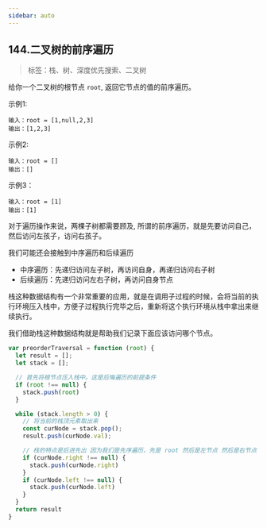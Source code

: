 ```yaml
---
sidebar: auto
---
```


## 144.二叉树的前序遍历
> 标签：栈、树、深度优先搜索、二叉树

给你一个二叉树的根节点 `root`, 返回它节点的值的前序遍历。

示例1:
```
输入：root = [1,null,2,3]
输出：[1,2,3]
```

示例2:
```
输入：root = []
输出：[]
```

示例3：
```
输入：root = [1]
输出：[1]
```

对于遍历操作来说，两棵子树都需要顾及, 所谓的前序遍历，就是先要访问自己，然后访问左孩子，访问右孩子。

我们可能还会接触到中序遍历和后续遍历
- 中序遍历：先递归访问左子树，再访问自身，再递归访问右子树
- 后续遍历：先递归访问左右子树，再访问自身节点

栈这种数据结构有一个非常重要的应用，就是在调用子过程的时候，会将当前的执行环境压入栈中，方便子过程执行完毕之后，重新将这个执行环境从栈中拿出来继续执行。

我们借助栈这种数据结构就是帮助我们记录下面应该访问哪个节点。



```js
var preorderTraversal = function (root) {
  let result = [];
  let stack = [];

  // 首先将根节点压入栈中。这是后悔遍历的前提条件
  if (root !== null) {
    stack.push(root)
  }

  while (stack.length > 0) {
    // 将当前的栈顶元素取出来
    const curNode = stack.pop();
    result.push(curNode.val);

    // 栈的特点是后进先出 因为我们是先序遍历，先是 root 然后是左节点 然后是右节点
    if (curNode.right !== null) {
      stack.push(curNode.right)
    }
    if (curNode.left !== null) {
      stack.push(curNode.left)
    }
  }
  return result
} 
```

